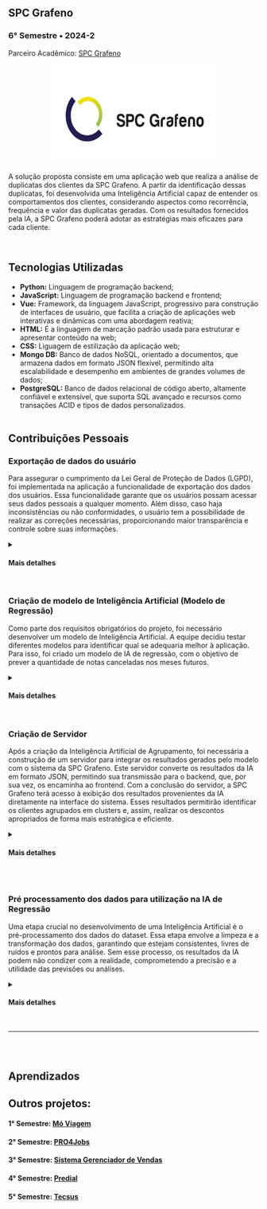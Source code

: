 ## SPC Grafeno
### 6° Semestre • 2024-2
<p>Parceiro Acadêmico: <a href="https://spcgrafeno.com.br/">SPC Grafeno</a></p>
<p align = "center"><img src= "Images/spc.jpeg" width="350" height="200"></p>
<p>A solução proposta consiste em uma aplicação web que realiza a análise de duplicatas dos clientes da SPC Grafeno. A partir da identificação dessas duplicatas, foi desenvolvida uma Inteligência Artificial capaz de entender os comportamentos dos clientes, considerando aspectos como recorrência, frequência e valor das duplicatas geradas. Com os resultados fornecidos pela IA, a SPC Grafeno poderá adotar as estratégias mais eficazes para cada cliente.</p>
<br>

## Tecnologias Utilizadas
* __Python:__ Linguagem de programação backend;
* __JavaScript:__ Linguagem de programação backend e frontend;
* __Vue:__ Framework, da linguagem JavaScript, progressivo para construção de interfaces de usuário, que facilita a criação de aplicações web interativas e dinâmicas com uma abordagem reativa;
* __HTML:__ É a linguagem de marcação padrão usada para estruturar e apresentar conteúdo na web;
* __CSS:__ Liguagem de estilização da aplicação web;
* __Mongo DB:__ Banco de dados NoSQL, orientado a documentos, que armazena dados em formato JSON flexível, permitindo alta escalabilidade e desempenho em ambientes de grandes volumes de dados;
* __PostgreSQL:__ Banco de dados relacional de código aberto, altamente confiável e extensível, que suporta SQL avançado e recursos como transações ACID e tipos de dados personalizados.
<br><br>

## Contribuições Pessoais
### Exportação de dados do usuário
<p>Para assegurar o cumprimento da Lei Geral de Proteção de Dados (LGPD), foi implementada na aplicação a funcionalidade de exportação dos dados dos usuários. Essa funcionalidade garante que os usuários possam acessar seus dados pessoais a qualquer momento. Além disso, caso haja inconsistências ou não conformidades, o usuário tem a possibilidade de realizar as correções necessárias, proporcionando maior transparência e controle sobre suas informações.</p>
<details>
<summary><h4>Mais detalhes</h4></summary>
<p>Foi realizada a criação de uma API View chamada ExportCSVAPIView, que tem como objetivo gerar e fornecer um arquivo CSV com os dados de um membro do sistema. A classe utiliza a permissão AllowAny, permitindo o acesso sem restrições. Quando uma requisição GET é feita, o código tenta obter o id_user (identificador do usuário) a partir dos parâmetros da URL. Primeiro, ele valida se o id_user é um ObjectId válido. Se não for, retorna um erro 400 (requisição inválida). Caso o ID seja válido, tenta localizar o membro correspondente no banco de dados usando esse ID. Se o membro não for encontrado, retorna um erro 404 (não encontrado), e se houver qualquer outro erro, é retornado um erro 500 (erro interno).</p>
  
<p>Após encontrar o membro, o código serializa os dados desse usuário usando o MemberSerializer, que converte o objeto em um formato de dicionário. Em seguida, um arquivo CSV é gerado com esses dados. A resposta HTTP é configurada para ser um arquivo de texto no formato CSV, e o cabeçalho do arquivo inclui o nome do usuário e as chaves do dicionário como nomes das colunas. As informações do membro são então escritas no CSV como valores nas linhas abaixo do cabeçalho. Finalmente, o arquivo CSV é retornado como resposta para que o usuário possa baixá-lo.</p> 
<br>

<p>Abaixo é apresentado a  API View que exporta os dados em formato CSV:</p>

``` python
class ExportCSVAPIView(APIView):
    permission_classes = [AllowAny]  # Defina as permissões conforme necessário
    def get(self, request, *args, **kwargs):
        id_user = kwargs.get('_id')
        # Verifica se id_user é um ObjectId válido
        if not ObjectId.is_valid(id_user):
            return Response({"detail": "ID inválido."}, status=status.HTTP_400_BAD_REQUEST)
        try:
            # Usa o ObjectId para buscar o membro
            member = Member.objects.get(_id=ObjectId(id_user))
        except Member.DoesNotExist:
            return Response({"detail": "Usuário não encontrado!"}, status=status.HTTP_404_NOT_FOUND)
        except Exception as e:
            return Response({"detail": f"Erro interno: {str(e)}"}, status=status.HTTP_500_INTERNAL_SERVER_ERROR)
        # Converte o objeto em dicionário
        serializer = MemberSerializer(member)
        data = serializer.data
        # Cria uma resposta HTTP com o CSV
        response = HttpResponse(content_type='text/csv')
        response['Content-Disposition'] = f'attachment; filename="{id_user}_data.csv"'
        # Cria um escritor CSV
        writer = csv.writer(response)
        # Escreve o cabeçalho (nomes das colunas)
        writer.writerow(data.keys())
        # Escreve os dados do membro
        writer.writerow(data.values())
        return response

``` 
</details>
<br>

### Criação de modelo de Inteligência Artificial (Modelo de Regressão)
<p>Como parte dos requisitos obrigatórios do projeto, foi necessário desenvolver um modelo de Inteligência Artificial. A equipe decidiu testar diferentes modelos para identificar qual se adequaria melhor à aplicação. Para isso, foi criado um modelo de IA de regressão, com o objetivo de prever a quantidade de notas canceladas nos meses futuros.</p>
<details>
<summary><h4>Mais detalhes</h4></summary>
<p>Durante a análise da base de dados fornecida pela SPC Grafeno, identificou-se a possibilidade de criar uma Inteligência Artificial baseada nas colunas de criação de nota fiscal (created_at) e estado da nota fiscal (state). O objetivo principal do modelo desenvolvido foi prever a quantidade de notas fiscais canceladas nos meses futuros. Para isso, realizou-se inicialmente o tratamento dos dados, que incluiu a remoção de valores nulos e a conversão dos tipos de dados, garantindo a integridade e consistência da base. Em seguida, a base foi dividida em dois subconjuntos: 80% dos dados foram reservados para o treinamento e 20% para o teste.</p>
<p>O modelo escolhido foi uma Árvore Aleatória de Regressão (Random Forest Regressor), que foi treinado utilizando os dados preparados. Após o treinamento, o modelo foi empregado para prever os cancelamentos de notas fiscais nos meses futuros, utilizando o conjunto de teste como referência. A avaliação do modelo foi realizada por meio de métricas como Acurácia e o Erro Absoluto Percentual Médio (MAPE), que forneceram uma análise detalhada do desempenho da solução.</p>
<br>

<p>Abaixo é mostrado a criação do modelo de Inteligência Artificial de Regressão:</p>

``` python
# Seleção das variáveis preditoras e variável alvo
X = monthly_cancellations[['mes_x','ano_x'] + [col for col in monthly_cancellations.columns if col.startswith('state_')]]
y = monthly_cancellations['total_canceladas']

# Divisão dos dados em conjuntos de treino e teste
X_train, X_test, y_train, y_test = train_test_split(X, y, test_size=0.2, random_state=42)

# Criação e treinamento do modelo de Floresta Aleatória de Regressão
model = RandomForestRegressor(n_estimators=100, random_state=42)
model.fit(X_train, y_train)
```
  
</details>
<br>

### Criação de Servidor
<p>Após a criação da Inteligência Artificial de Agrupamento, foi necessária a construção de um servidor para integrar os resultados gerados pelo modelo com o sistema da SPC Grafeno. Este servidor converte os resultados da IA em formato JSON, permitindo sua transmissão para o backend, que, por sua vez, os encaminha ao frontend. Com a conclusão do servidor, a SPC Grafeno terá acesso à exibição dos resultados provenientes da IA diretamente na interface do sistema. Esses resultados permitirão identificar os clientes agrupados em clusters e, assim, realizar os descontos apropriados de forma mais estratégica e eficiente.</p>
<details>
<summary><h4>Mais detalhes</h4></summary>
<p>O modelo de IA utilizado na aplicação é baseado em agrupamento, no qual os clientes da SPC Grafeno são organizados em quatro clusters. Cada cluster é definido por características específicas, como Recência, Frequência e Valor das duplicatas criadas pelos clientes. Os resultados gerados pela IA são armazenados em uma tabela. No entanto, para que o backend possa transmitir esses dados ao frontend, foi necessário desenvolver um servidor utilizando o framework Flask. O servidor foi projetado para disponibilizar os resultados da IA em formato JSON por meio de requisições do tipo GET.</p>
<p>A comunicação do servidor é configurada para operar na porta 5000, garantindo a integração eficiente entre as diferentes camadas da aplicação e permitindo a visualização dos resultados no frontend.</p>
<br>

<p>Abaixo é mostrado o código-fonte para a criação do servidor:</p>

``` python
from flask import Flask, jsonify
from kmeans import df_rfm_clip_scaled  # Importando o resultado da IA 

app = Flask(__name__)

@app.route('/api/clustering', methods=['GET'])
def get_clustering_results():
    try:
        results = df_rfm_clip_scaled.copy()
        results['participant_id'] = df_rfm_clip_scaled.index
        return jsonify(results.to_dict(orient='records'))  # Retorna os dados como JSON
    except Exception as e:
        return jsonify({"error": str(e)}), 500
    
if __name__ == '__main__':
    app.run(debug=True, host='0.0.0.0', port=5000)  # O servidor roda na porta 5000
```

</details>
<br>

<br>

### Pré processamento dos dados para utilização na IA de Regressão
<p>Uma etapa crucial no desenvolvimento de uma Inteligência Artificial é o pré-processamento dos dados do dataset. Essa etapa envolve a limpeza e a transformação dos dados, garantindo que estejam consistentes, livres de ruídos e prontos para análise. Sem esse processo, os resultados da IA podem não condizer com a realidade, comprometendo a precisão e a utilidade das previsões ou análises.</p>
<details>
<summary><h4>Mais detalhes</h4></summary>
<p></p>
<br>

<p></p>
  
</details>
<br>

<hr></hr>
<br><br>

## Aprendizados

## Outros projetos:

#### 1° Semestre: <a href="https://github.com/lucasetdasilva/PortifolioBancodeDados/blob/main/1Semestre/1Semestre.md">Mó Viagem</a>
#### 2° Semestre: <a href="https://github.com/lucasetdasilva/PortifolioBancodeDados/blob/main/2Semestre/2Semestre.md">PRO4Jobs</a>
#### 3° Semestre: <a href="https://github.com/lucasetdasilva/PortifolioBancodeDados/blob/main/3Semestre/3Semestre.md">Sistema Gerenciador de Vendas</a>
#### 4° Semestre: <a href="https://github.com/lucasetdasilva/PortifolioBancodeDados/blob/main/4Semestre/4Semestre.md">Predial</a>
#### 5° Semestre: <a href="https://github.com/lucasetdasilva/PortifolioBancodeDados/blob/main/5Semestre/5Semestre.md">Tecsus</a>
